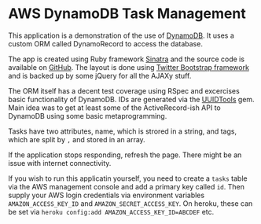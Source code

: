 # AWS DynamoDB Task Management

This application is a demonstration of the use of [DynamoDB](http://aws.typepad.com/aws/2012/01/amazon-dynamodb-internet-scale-data-storage-the-nosql-way.html). It uses a custom ORM called DynamoRecord to access the database.

The app is created using Ruby framework [Sinatra](http://sinatrarb.com) and the source code is available on [GitHub](https://github.com/darthdeus/dynamorecord). The layout is done using [Twitter Bootstrap framework](http://twitter.github.com/bootstrap) and is backed up by some jQuery for all the AJAXy stuff.

The ORM itself has a decent test coverage using RSpec and excercises basic functionality of DynamoDB. IDs are generated via the [UUIDTools](https://github.com/sporkmonger/uuidtools/tree/) gem. Main idea was to get at least some of the ActiveRecord-ish API to DynamoDB using some basic metaprogramming.

Tasks have two attributes, name, which is strored in a string, and tags, which are split by `,` and stored in an array.

If the application stops responding, refresh the page. There might be an issue with internet connectivity.

If you wish to run this applicatin yourself, you need to create a `tasks` table via the AWS management console and add a primary key called `id`. Then supply your AWS login credentials via environment variables `AMAZON_ACCESS_KEY_ID` and `AMAZON_SECRET_ACCESS_KEY`. On heroku, these can be set via `heroku config:add AMAZON_ACCESS_KEY_ID=ABCDEF` etc.